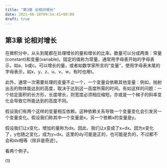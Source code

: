 ```yaml
---
title: "第3章 论相对增长"
date: 2021-06-18T09:54:41+08:00
draft: true
---
```


## 第3章 论相对增长

在微积分中，从头到尾都在处理增长的量和增长的比率。数量可以分成两类：常量(constant)和变量(variable)。固定的值称为常量，通常用字母表开始的字母表示，如a、b或c。可以增长的量，或者如数学家所言的“变量”，使用字母表末尾的字母表示，如x、y、z、u、v、w，有时也用t。

此外，通常一次需要处理的变量不止一个，一个变量会依赖其他变量：例如，抛射出去的物体能达到的高度，取决于达到这一高度所需的时间。有如这样的问题：一个给定面积的长方形，长度增长，则宽度必须相应缩短。亦或是一个梯子的斜率变化会导致它所能达到的高度不同。

假设我们有两个这样的变量相互依赖。这种依赖关系导致一个变量变化会引发另一个变量变化。假设我们称其中一个变量是x，另一个依赖x的变量是y。

假设我们让x变化，增加的量称为dx。因此，我们让x变成了x+dx。因为x变化了，y也随之变化，成为y+dx。这里的dy可能是正的，也可能是负的，不过都不会和dx相等（除非是奇迹）。

看两个例子。

(1) 